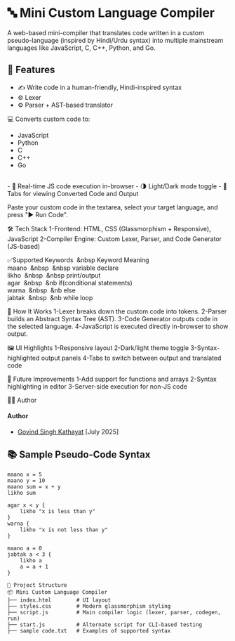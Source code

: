 # 🔤 Mini Custom Language Compiler

A web-based mini-compiler that translates code written in a custom pseudo-language (inspired by Hindi/Urdu syntax) into multiple mainstream languages like JavaScript, C, C++, Python, and Go.

## 🌟 Features
- ✍️ Write code in a human-friendly, Hindi-inspired syntax
- ⚙️ Lexer
- ⚙️ Parser + AST-based translator
  
💻 Converts custom code to:
  - JavaScript
  - Python
  - C
  - C++
  - Go
    
  <br>
- 🧪 Real-time JS code execution in-browser
- 🌗 Light/Dark mode toggle
- 🧾 Tabs for viewing Converted Code and Output

Paste your custom code in the textarea, select your target language, and press "▶ Run Code".

🛠️ Tech Stack
1-Frontend: HTML, CSS (Glassmorphism + Responsive), JavaScript
2-Compiler Engine: Custom Lexer, Parser, and Code Generator (JS-based)

✅Supported Keywords&nbsp;&nbsp;&nbsp Keyword	Meaning<br>
maano&nbsp;&nbsp;&nbsp&nbsp;&nbsp;&nbsp variable declare<br>
likho&nbsp;&nbsp;&nbsp&nbsp;&nbsp;&nbsp print/output<br>
agar&nbsp;&nbsp;&nbsp&nbsp;&nbsp;&nb	  if(conditional statements)<br>
warna&nbsp;&nbsp;&nbsp&nbsp;&nbsp;&nb	  else<br>
jabtak&nbsp;&nbsp;&nbsp&nbsp;&nbsp;&nb	while loop<br>

🧪 How It Works
1-Lexer breaks down the custom code into tokens.
2-Parser builds an Abstract Syntax Tree (AST).
3-Code Generator outputs code in the selected language.
4-JavaScript is executed directly in-browser to show output.

🖼️ UI Highlights
1-Responsive layout
2-Dark/light theme toggle
3-Syntax-highlighted output panels
4-Tabs to switch between output and translated code

📌 Future Improvements
1-Add support for functions and arrays
2-Syntax highlighting in editor
3-Server-side execution for non-JS code

👨‍💻 Author
#### Author
- [Govind Singh Kathayat](https://www.linkedin.com/in/govind-singh-kathayat-328a5a257?utm_source=share&utm_campaign=share_via&utm_content=profile&utm_medium=android_app) [July 2025]


## 📚 Sample Pseudo-Code Syntax

```plaintext
maano x = 5
maano y = 10
maano sum = x + y
likho sum

agar x < y {
    likho "x is less than y"
}
warna {
    likho "x is not less than y"
}

maano a = 0
jabtak a < 3 {
    likho a
    a = a + 1
}

📁 Project Structure
📦 Mini Custom Language Compiler
├── index.html        # UI layout
├── styles.css        # Modern glassmorphism styling
├── script.js         # Main compiler logic (lexer, parser, codegen, run)
├── start.js          # Alternate script for CLI-based testing
├── sample code.txt   # Examples of supported syntax





```
